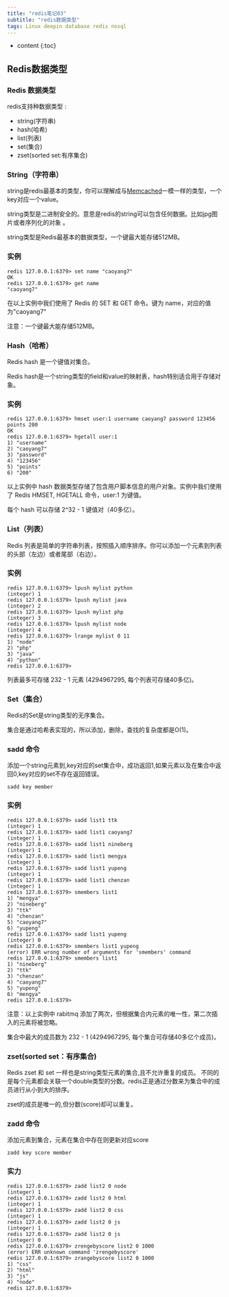 ```yaml
---  
title: "redis笔记03"  
subtitle: "redis数据类型"  
tags: Linux deepin database redis nosql
---  
```

  
  
  



* content
{:toc}




## Redis数据类型
### Redis 数据类型
redis支持种数据类型 : 
- string(字符串)
- hash(哈希)
- list(列表)
- set(集合)
- zset(sorted set:有序集合)


### String（字符串）
string是redis最基本的类型，你可以理解成与[Memcached](https://www.runoob.com/memcached/memcached-tutorial.html)一模一样的类型，一个key对应一个value。

string类型是二进制安全的。意思是redis的string可以包含任何数据。比如jpg图片或者序列化的对象 。

string类型是Redis最基本的数据类型，一个键最大能存储512MB。

### 实例

```
redis 127.0.0.1:6379> set name "caoyang7"
OK
redis 127.0.0.1:6379> get name
"caoyang7"
```

在以上实例中我们使用了 Redis 的 SET 和 GET 命令。键为 name，对应的值为"caoyang7"

注意：一个键最大能存储512MB。


### Hash（哈希）
Redis hash 是一个键值对集合。

Redis hash是一个string类型的field和value的映射表，hash特别适合用于存储对象。

### 实例

```
redis 127.0.0.1:6379> hmset user:1 username caoyang7 password 123456 points 200
OK
redis 127.0.0.1:6379> hgetall user:1
1) "username"
2) "caoyang7"
3) "password"
4) "123456"
5) "points"
6) "200"
```
以上实例中 hash 数据类型存储了包含用户脚本信息的用户对象。实例中我们使用了 Redis HMSET, HGETALL 命令，user:1 为键值。

每个 hash 可以存储 2^32 - 1 键值对（40多亿）。
### List（列表）
Redis 列表是简单的字符串列表，按照插入顺序排序。你可以添加一个元素到列表的头部（左边）或者尾部（右边）。
### 实例

```
redis 127.0.0.1:6379> lpush mylist python
(integer) 1
redis 127.0.0.1:6379> lpush mylist java
(integer) 2
redis 127.0.0.1:6379> lpush mylist php
(integer) 3
redis 127.0.0.1:6379> lpush mylist node
(integer) 4
redis 127.0.0.1:6379> lrange mylist 0 11
1) "node"
2) "php"
3) "java"
4) "python"
redis 127.0.0.1:6379>
```
列表最多可存储 232 - 1 元素 (4294967295, 每个列表可存储40多亿)。
### Set（集合）
Redis的Set是string类型的无序集合。

集合是通过哈希表实现的，所以添加，删除，查找的复杂度都是O(1)。
### sadd 命令
添加一个string元素到,key对应的set集合中，成功返回1,如果元素以及在集合中返回0,key对应的set不存在返回错误。

```
sadd key member
```

### 实例

```
redis 127.0.0.1:6379> sadd list1 ttk
(integer) 1
redis 127.0.0.1:6379> sadd list1 caoyang7
(integer) 1
redis 127.0.0.1:6379> sadd list1 nineberg
(integer) 1
redis 127.0.0.1:6379> sadd list1 mengya
(integer) 1
redis 127.0.0.1:6379> sadd list1 yupeng
(integer) 1
redis 127.0.0.1:6379> sadd list1 chenzan
(integer) 1
redis 127.0.0.1:6379> smembers list1
1) "mengya"
2) "nineberg"
3) "ttk"
4) "chenzan"
5) "caoyang7"
6) "yupeng"
redis 127.0.0.1:6379> sadd list1 yupeng
(integer) 0
redis 127.0.0.1:6379> smembers list1 yupeng
(error) ERR wrong number of arguments for 'smembers' command
redis 127.0.0.1:6379> smembers list1
1) "nineberg"
2) "ttk"
3) "chenzan"
4) "caoyang7"
5) "yupeng"
6) "mengya"
redis 127.0.0.1:6379>
```

注意：以上实例中 rabitmq 添加了两次，但根据集合内元素的唯一性，第二次插入的元素将被忽略。

集合中最大的成员数为 232 - 1 (4294967295, 每个集合可存储40多亿个成员)。

### zset(sorted set：有序集合)
Redis zset 和 set 一样也是string类型元素的集合,且不允许重复的成员。
不同的是每个元素都会关联一个double类型的分数。redis正是通过分数来为集合中的成员进行从小到大的排序。

zset的成员是唯一的,但分数(score)却可以重复。
### zadd 命令
添加元素到集合，元素在集合中存在则更新对应score

```
zadd key score member 
```
### 实力

```
redis 127.0.0.1:6379> zadd list2 0 node
(integer) 1
redis 127.0.0.1:6379> zadd list2 0 html
(integer) 1
redis 127.0.0.1:6379> zadd list2 0 css
(integer) 1
redis 127.0.0.1:6379> zadd list2 0 js
(integer) 1
redis 127.0.0.1:6379> zadd list2 0 js
(integer) 0
redis 127.0.0.1:6379> zrengebyscore list2 0 1000
(error) ERR unknown command 'zrengebyscore'
redis 127.0.0.1:6379> zrangebyscore list2 0 1000
1) "css"
2) "html"
3) "js"
4) "node"
redis 127.0.0.1:6379>
```